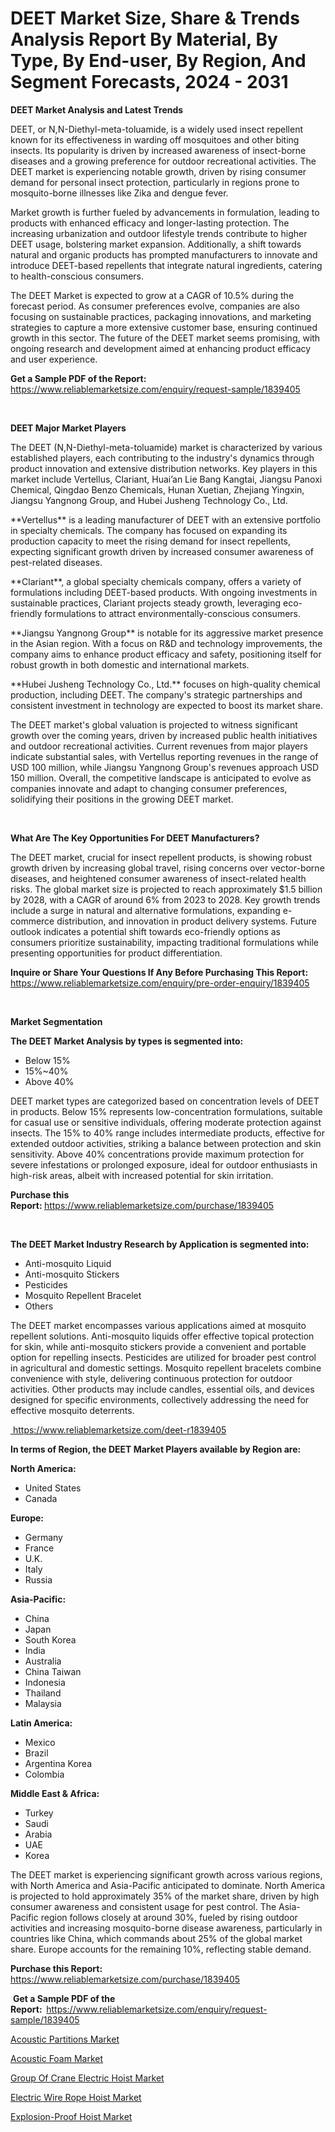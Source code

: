 <p><h1>DEET Market Size, Share & Trends Analysis Report By Material, By Type, By End-user, By Region, And Segment Forecasts, 2024 - 2031</h1></p><p><strong>DEET Market Analysis and Latest Trends</strong></p>
<p><p>DEET, or N,N-Diethyl-meta-toluamide, is a widely used insect repellent known for its effectiveness in warding off mosquitoes and other biting insects. Its popularity is driven by increased awareness of insect-borne diseases and a growing preference for outdoor recreational activities. The DEET market is experiencing notable growth, driven by rising consumer demand for personal insect protection, particularly in regions prone to mosquito-borne illnesses like Zika and dengue fever.</p><p>Market growth is further fueled by advancements in formulation, leading to products with enhanced efficacy and longer-lasting protection. The increasing urbanization and outdoor lifestyle trends contribute to higher DEET usage, bolstering market expansion. Additionally, a shift towards natural and organic products has prompted manufacturers to innovate and introduce DEET-based repellents that integrate natural ingredients, catering to health-conscious consumers.</p><p>The DEET Market is expected to grow at a CAGR of 10.5% during the forecast period. As consumer preferences evolve, companies are also focusing on sustainable practices, packaging innovations, and marketing strategies to capture a more extensive customer base, ensuring continued growth in this sector. The future of the DEET market seems promising, with ongoing research and development aimed at enhancing product efficacy and user experience.</p></p>
<p><strong>Get a Sample PDF of the Report:&nbsp;</strong> <a href="https://www.reliablemarketsize.com/enquiry/request-sample/1839405?utm_campaign=1103&utm_medium=2&utm_source=Github&utm_content=ia&utm_term=11112024&utm_id=deet">https://www.reliablemarketsize.com/enquiry/request-sample/1839405</a></p>
<p>&nbsp;</p>
<p><strong>DEET Major Market Players</strong></p>
<p><p>The DEET (N,N-Diethyl-meta-toluamide) market is characterized by various established players, each contributing to the industry's dynamics through product innovation and extensive distribution networks. Key players in this market include Vertellus, Clariant, Huai’an Lie Bang Kangtai, Jiangsu Panoxi Chemical, Qingdao Benzo Chemicals, Hunan Xuetian, Zhejiang Yingxin, Jiangsu Yangnong Group, and Hubei Jusheng Technology Co., Ltd.</p><p>**Vertellus** is a leading manufacturer of DEET with an extensive portfolio in specialty chemicals. The company has focused on expanding its production capacity to meet the rising demand for insect repellents, expecting significant growth driven by increased consumer awareness of pest-related diseases.</p><p>**Clariant**, a global specialty chemicals company, offers a variety of formulations including DEET-based products. With ongoing investments in sustainable practices, Clariant projects steady growth, leveraging eco-friendly formulations to attract environmentally-conscious consumers.</p><p>**Jiangsu Yangnong Group** is notable for its aggressive market presence in the Asian region. With a focus on R&D and technology improvements, the company aims to enhance product efficacy and safety, positioning itself for robust growth in both domestic and international markets.</p><p>**Hubei Jusheng Technology Co., Ltd.** focuses on high-quality chemical production, including DEET. The company's strategic partnerships and consistent investment in technology are expected to boost its market share.</p><p>The DEET market's global valuation is projected to witness significant growth over the coming years, driven by increased public health initiatives and outdoor recreational activities. Current revenues from major players indicate substantial sales, with Vertellus reporting revenues in the range of USD 100 million, while Jiangsu Yangnong Group's revenues approach USD 150 million. Overall, the competitive landscape is anticipated to evolve as companies innovate and adapt to changing consumer preferences, solidifying their positions in the growing DEET market.</p></p>
<p>&nbsp;</p>
<p><strong>What Are The Key Opportunities For DEET Manufacturers?</strong></p>
<p><p>The DEET market, crucial for insect repellent products, is showing robust growth driven by increasing global travel, rising concerns over vector-borne diseases, and heightened consumer awareness of insect-related health risks. The global market size is projected to reach approximately $1.5 billion by 2028, with a CAGR of around 6% from 2023 to 2028. Key growth trends include a surge in natural and alternative formulations, expanding e-commerce distribution, and innovation in product delivery systems. Future outlook indicates a potential shift towards eco-friendly options as consumers prioritize sustainability, impacting traditional formulations while presenting opportunities for product differentiation.</p></p>
<p><strong>Inquire or Share Your Questions If Any Before Purchasing This Report:</strong> <a href="https://www.reliablemarketsize.com/enquiry/pre-order-enquiry/1839405?utm_campaign=1103&utm_medium=2&utm_source=Github&utm_content=ia&utm_term=11112024&utm_id=deet">https://www.reliablemarketsize.com/enquiry/pre-order-enquiry/1839405</a></p>
<p>&nbsp;</p>
<p><strong>Market Segmentation</strong></p>
<p><strong>The DEET Market Analysis by types is segmented into:</strong></p>
<p><ul><li>Below 15%</li><li>15%~40%</li><li>Above 40%</li></ul></p>
<p><p>DEET market types are categorized based on concentration levels of DEET in products. Below 15% represents low-concentration formulations, suitable for casual use or sensitive individuals, offering moderate protection against insects. The 15% to 40% range includes intermediate products, effective for extended outdoor activities, striking a balance between protection and skin sensitivity. Above 40% concentrations provide maximum protection for severe infestations or prolonged exposure, ideal for outdoor enthusiasts in high-risk areas, albeit with increased potential for skin irritation.</p></p>
<p><strong>Purchase this Report:&nbsp;</strong><a href="https://www.reliablemarketsize.com/purchase/1839405?utm_campaign=1103&utm_medium=2&utm_source=Github&utm_content=ia&utm_term=11112024&utm_id=deet">https://www.reliablemarketsize.com/purchase/1839405</a></p>
<p>&nbsp;</p>
<p><strong>The DEET Market Industry Research by Application is segmented into:</strong></p>
<p><ul><li>Anti-mosquito Liquid</li><li>Anti-mosquito Stickers</li><li>Pesticides</li><li>Mosquito Repellent Bracelet</li><li>Others</li></ul></p>
<p><p>The DEET market encompasses various applications aimed at mosquito repellent solutions. Anti-mosquito liquids offer effective topical protection for skin, while anti-mosquito stickers provide a convenient and portable option for repelling insects. Pesticides are utilized for broader pest control in agricultural and domestic settings. Mosquito repellent bracelets combine convenience with style, delivering continuous protection for outdoor activities. Other products may include candles, essential oils, and devices designed for specific environments, collectively addressing the need for effective mosquito deterrents.</p></p>
<p><a href="https://www.reliablemarketsize.com/deet-r1839405?utm_campaign=1103&utm_medium=2&utm_source=Github&utm_content=ia&utm_term=11112024&utm_id=deet">&nbsp;https://www.reliablemarketsize.com/deet-r1839405</a></p>
<p><strong>In terms of Region, the DEET Market Players available by Region are:</strong></p>
<p>
    <p> <strong> North America: </strong>
        <ul>
            <li>United States</li>
            <li>Canada</li>
        </ul>
        </p> 
    <p> <strong> Europe: </strong>
        <ul>
            <li>Germany</li>
            <li>France</li>
            <li>U.K.</li>
            <li>Italy</li>
            <li>Russia</li>
        </ul>
        </p> 
    <p> <strong> Asia-Pacific: </strong>
        <ul>
            <li>China</li>
            <li>Japan</li>
            <li>South Korea</li>
            <li>India</li>
            <li>Australia</li>
            <li>China Taiwan</li>
            <li>Indonesia</li>
            <li>Thailand</li>
            <li>Malaysia</li>
        </ul>
        </p> 
    <p> <strong> Latin America: </strong>
        <ul>
            <li>Mexico</li>
            <li>Brazil</li>
            <li>Argentina Korea</li>
            <li>Colombia</li>
        </ul>
        </p> 
    <p> <strong> Middle East & Africa: </strong>
        <ul>
            <li>Turkey</li>
            <li>Saudi</li>
            <li>Arabia</li>
            <li>UAE</li>
            <li>Korea</li>
        </ul>
    </p>
    </p>
<p><p>The DEET market is experiencing significant growth across various regions, with North America and Asia-Pacific anticipated to dominate. North America is projected to hold approximately 35% of the market share, driven by high consumer awareness and consistent usage for pest control. The Asia-Pacific region follows closely at around 30%, fueled by rising outdoor activities and increasing mosquito-borne disease awareness, particularly in countries like China, which commands about 25% of the global market share. Europe accounts for the remaining 10%, reflecting stable demand.</p></p>
<p><strong>Purchase this Report: </strong><a href="https://www.reliablemarketsize.com/purchase/1839405?utm_campaign=1103&utm_medium=2&utm_source=Github&utm_content=ia&utm_term=11112024&utm_id=deet">https://www.reliablemarketsize.com/purchase/1839405</a></p>
<p>&nbsp;<strong>Get a Sample PDF of the Report:&nbsp;&nbsp;</strong><a href="https://www.reliablemarketsize.com/enquiry/request-sample/1839405?utm_campaign=1103&utm_medium=2&utm_source=Github&utm_content=ia&utm_term=11112024&utm_id=deet">https://www.reliablemarketsize.com/enquiry/request-sample/1839405</a></p>
<p><strong></strong></p>
<p><p><a href="https://github.com/gdfhhhj/Market-Research-Report-List-6/blob/main/acoustic-partitions-market.md?utm_campaign=1103&utm_medium=2&utm_source=Github&utm_content=ia&utm_term=11112024&utm_id=deet">Acoustic Partitions Market</a></p><p><a href="https://github.com/chr1i1herth/Market-Research-Report-List-1/blob/main/acoustic-foam-market.md?utm_campaign=1103&utm_medium=2&utm_source=Github&utm_content=ia&utm_term=11112024&utm_id=deet">Acoustic Foam Market</a></p><p><a href="https://www.linkedin.com/pulse/group-crane-electric-hoist-market-industry-landscape-growth-o8zcf?utm_campaign=1103&utm_medium=2&utm_source=Github&utm_content=ia&utm_term=11112024&utm_id=deet">Group Of Crane Electric Hoist Market</a></p><p><a href="https://www.linkedin.com/pulse/electric-wire-rope-hoist-market-outlook-complete-industry-analysis-4uqef?utm_campaign=1103&utm_medium=2&utm_source=Github&utm_content=ia&utm_term=11112024&utm_id=deet">Electric Wire Rope Hoist Market</a></p><p><a href="https://www.linkedin.com/pulse/explosion-proof-hoist-market-revolution-2024-2031-trends-shaping-pnepf?utm_campaign=1103&utm_medium=2&utm_source=Github&utm_content=ia&utm_term=11112024&utm_id=deet">Explosion-Proof Hoist Market</a></p></p>
